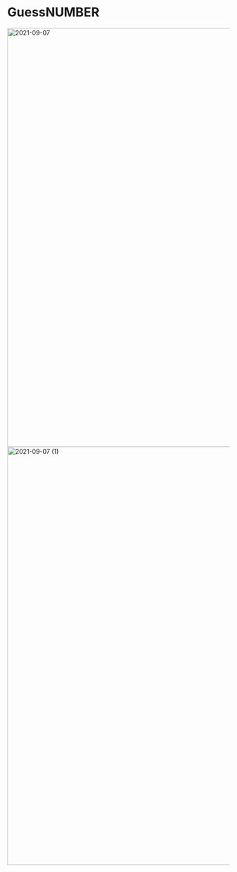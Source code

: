 # GuessNUMBER

<img width="948" alt="2021-09-07" src="https://user-images.githubusercontent.com/82633814/132273928-d62a7069-dcb9-425f-87bd-3130d0593b9d.png">
<img width="947" alt="2021-09-07 (1)" src="https://user-images.githubusercontent.com/82633814/132274171-415e6eb0-6c58-48ad-8ee8-1d044827c711.png">
